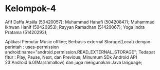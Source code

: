 # Kelompok-4
Afif Daffa Atsiila (50420057); 
Muhammad Hanafi (50420847); 
Muhammad Ikhwan Hanif (50420853); 
Rayyan Ramadhan (51420067); 
Yoga Indra Pratama (51420293);

Aplikasi Pemutar Music offline;
Berbasis external Storage(Local) dengan perintah :
                                                    uses-permission android:name="android.permission.READ_EXTERNAL_STORAGE";
Tedapat fitur : 
                Play,
                Pause,
                Next,
                dan Previous;
Minumum SDk Android API 23:Android 6.0(Marshmallow) dan juga mengunakan Java language;
